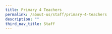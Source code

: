 ```yaml
---
title: Primary 4 Teachers
permalink: /about-us/staff/primary-4-teachers
description: ""
third_nav_title: Staff
---
```

